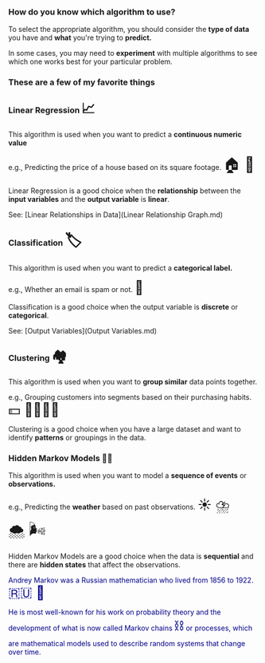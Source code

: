 ### How do you know which algorithm to use?

To select the appropriate algorithm, you should consider the **type of data** you have and **what** you're trying to **predict.**

In some cases, you may need to **experiment** with multiple algorithms to see which one works best for your particular problem.

### These are a few of my favorite things

### Linear Regression <span style="font-size: 27px;">📈</span>

This algorithm is used when you want to predict a **continuous numeric value**

e.g., Predicting the price of a house based on its square footage. <span style="font-size: 30px;">🏠 🔮</span>

Linear Regression is a good choice when the **relationship** between the **input variables** and the **output variable** is **linear**.

See: [Linear Relationships in Data](Linear Relationship Graph.md)

### Classification <span style="font-size: 30px;">🏷️</span>

This algorithm is used when you want to predict a **categorical label.**

e.g., Whether an email is spam or not. <span style="font-size: 27px;">📧</span>

Classification is a good choice when the output variable is **discrete** or **categorical**.

See: [Output Variables](Output Variables.md)

### Clustering <span style="font-size: 27px;">🏘️</span>

This algorithm is used when you want to **group similar** data points together.

e.g., Grouping customers into segments based on their purchasing habits. <span style="font-size: 27px;">💵 👨‍👩‍👧‍👦</span>

Clustering is a good choice when you have a large dataset and want to identify **patterns** or groupings in the data.

### Hidden Markov Models 😶‍🌫️

This algorithm is used when you want to model a **sequence of events** or **observations.**

e.g., Predicting the **weather** based on past observations. <span style="font-size: 27px;">☀️ ⛈️ 🌨️</span>&nbsp;&nbsp;<span style="font-size: 32px;">🌬️</span>

Hidden Markov Models are a good choice when the data is **sequential** and there are **hidden states** that affect the observations.

<span style="color: #000088;">Andrey Markov was a Russian mathematician who lived from 1856 to 1922. <span style="font-size: 27px;">🇷🇺 🧮</span>

<span style="color: #000088;">He is most well-known for his work on probability theory and the development of what is now called Markov chains <span style="font-size: 27px;">⛓️</span> or processes, which are mathematical models used to describe random systems that change over time.</span>

<br>
